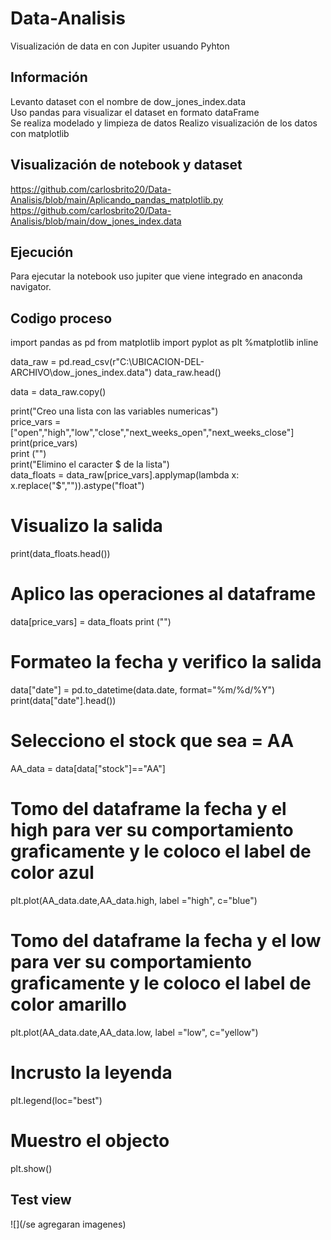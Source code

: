 # Data-Analisis

Visualización de data en con Jupiter usuando Pyhton

## Información 
Levanto dataset con el nombre de dow_jones_index.data \
Uso pandas para visualizar el dataset en formato dataFrame \
Se realiza modelado y limpieza de datos
Realizo visualización de los datos con matplotlib

## Visualización de notebook y dataset
https://github.com/carlosbrito20/Data-Analisis/blob/main/Aplicando_pandas_matplotlib.py 
https://github.com/carlosbrito20/Data-Analisis/blob/main/dow_jones_index.data

## Ejecución
Para ejecutar la notebook uso jupiter que viene integrado en anaconda navigator.

## Codigo proceso 

import pandas as pd
from matplotlib import pyplot as plt
%matplotlib inline

data_raw = pd.read_csv(r"C:\UBICACION-DEL-ARCHIVO\dow_jones_index.data")
data_raw.head()

data = data_raw.copy()

print("Creo una lista con las variables numericas") \
price_vars = ["open","high","low","close","next_weeks_open","next_weeks_close"] \
print(price_vars) \
print ("")  \
print("Elimino el caracter $ de la lista") \
data_floats = data_raw[price_vars].applymap(lambda x: x.replace("$","")).astype("float")
# Visualizo la salida
print(data_floats.head())
# Aplico las operaciones al dataframe
data[price_vars]  = data_floats
print ("")
# Formateo la fecha y verifico la salida
data["date"] = pd.to_datetime(data.date, format="%m/%d/%Y")
print(data["date"].head())
# Selecciono el stock que sea = AA
AA_data = data[data["stock"]=="AA"]
# Tomo del dataframe la fecha y el high para ver su comportamiento graficamente y le coloco el label de color azul
plt.plot(AA_data.date,AA_data.high, label ="high", c="blue")
# Tomo del dataframe la fecha y el low para ver su comportamiento graficamente y le coloco el label de color amarillo
plt.plot(AA_data.date,AA_data.low, label ="low", c="yellow")
# Incrusto la leyenda
plt.legend(loc="best")
# Muestro el objecto
plt.show()

## Test view
![](/se agregaran imagenes)
